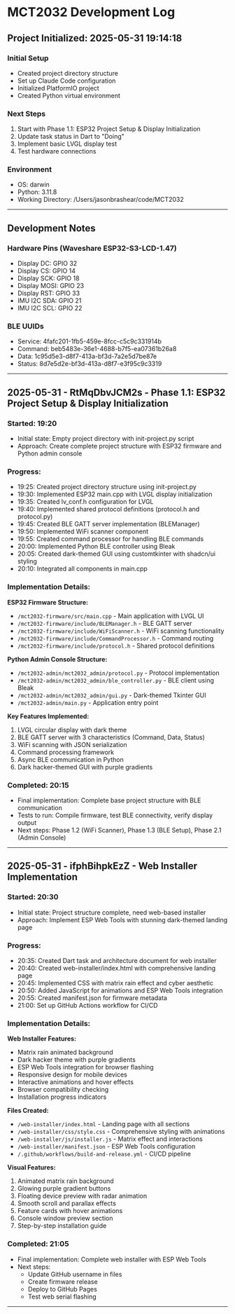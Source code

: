 # MCT2032 Development Log

## Project Initialized: 2025-05-31 19:14:18

### Initial Setup
- Created project directory structure
- Set up Claude Code configuration
- Initialized PlatformIO project
- Created Python virtual environment

### Next Steps
1. Start with Phase 1.1: ESP32 Project Setup & Display Initialization
2. Update task status in Dart to "Doing"
3. Implement basic LVGL display test
4. Test hardware connections

### Environment
- OS: darwin
- Python: 3.11.8
- Working Directory: /Users/jasonbrashear/code/MCT2032

---

## Development Notes

### Hardware Pins (Waveshare ESP32-S3-LCD-1.47)
- Display DC: GPIO 32
- Display CS: GPIO 14
- Display SCK: GPIO 18
- Display MOSI: GPIO 23
- Display RST: GPIO 33
- IMU I2C SDA: GPIO 21
- IMU I2C SCL: GPIO 22

### BLE UUIDs
- Service: 4fafc201-1fb5-459e-8fcc-c5c9c331914b
- Command: beb5483e-36e1-4688-b7f5-ea07361b26a8
- Data: 1c95d5e3-d8f7-413a-bf3d-7a2e5d7be87e
- Status: 8d7e5d2e-bf3d-413a-d8f7-e3f95c9c3319

---

## 2025-05-31 - RtMqDbvJCM2s - Phase 1.1: ESP32 Project Setup & Display Initialization
### Started: 19:20
- Initial state: Empty project directory with init-project.py script
- Approach: Create complete project structure with ESP32 firmware and Python admin console

### Progress:
- 19:25: Created project directory structure using init-project.py
- 19:30: Implemented ESP32 main.cpp with LVGL display initialization
- 19:35: Created lv_conf.h configuration for LVGL
- 19:40: Implemented shared protocol definitions (protocol.h and protocol.py)
- 19:45: Created BLE GATT server implementation (BLEManager)
- 19:50: Implemented WiFi scanner component
- 19:55: Created command processor for handling BLE commands
- 20:00: Implemented Python BLE controller using Bleak
- 20:05: Created dark-themed GUI using customtkinter with shadcn/ui styling
- 20:10: Integrated all components in main.cpp

### Implementation Details:
**ESP32 Firmware Structure:**
- `/mct2032-firmware/src/main.cpp` - Main application with LVGL UI
- `/mct2032-firmware/include/BLEManager.h` - BLE GATT server
- `/mct2032-firmware/include/WiFiScanner.h` - WiFi scanning functionality
- `/mct2032-firmware/include/CommandProcessor.h` - Command routing
- `/mct2032-firmware/include/protocol.h` - Shared protocol definitions

**Python Admin Console Structure:**
- `/mct2032-admin/mct2032_admin/protocol.py` - Protocol implementation
- `/mct2032-admin/mct2032_admin/ble_controller.py` - BLE client using Bleak
- `/mct2032-admin/mct2032_admin/gui.py` - Dark-themed Tkinter GUI
- `/mct2032-admin/main.py` - Application entry point

**Key Features Implemented:**
1. LVGL circular display with dark theme
2. BLE GATT server with 3 characteristics (Command, Data, Status)
3. WiFi scanning with JSON serialization
4. Command processing framework
5. Async BLE communication in Python
6. Dark hacker-themed GUI with purple gradients

### Completed: 20:15
- Final implementation: Complete base project structure with BLE communication
- Tests to run: Compile firmware, test BLE connectivity, verify display output
- Next steps: Phase 1.2 (WiFi Scanner), Phase 1.3 (BLE Setup), Phase 2.1 (Admin Console)

---

## 2025-05-31 - ifphBihpkEzZ - Web Installer Implementation
### Started: 20:30
- Initial state: Project structure complete, need web-based installer
- Approach: Implement ESP Web Tools with stunning dark-themed landing page

### Progress:
- 20:35: Created Dart task and architecture document for web installer
- 20:40: Created web-installer/index.html with comprehensive landing page
- 20:45: Implemented CSS with matrix rain effect and cyber aesthetic
- 20:50: Added JavaScript for animations and ESP Web Tools integration
- 20:55: Created manifest.json for firmware metadata
- 21:00: Set up GitHub Actions workflow for CI/CD

### Implementation Details:
**Web Installer Features:**
- Matrix rain animated background
- Dark hacker theme with purple gradients
- ESP Web Tools integration for browser flashing
- Responsive design for mobile devices
- Interactive animations and hover effects
- Browser compatibility checking
- Installation progress indicators

**Files Created:**
- `/web-installer/index.html` - Landing page with all sections
- `/web-installer/css/style.css` - Comprehensive styling with animations
- `/web-installer/js/installer.js` - Matrix effect and interactions
- `/web-installer/manifest.json` - ESP Web Tools configuration
- `/.github/workflows/build-and-release.yml` - CI/CD pipeline

**Visual Features:**
1. Animated matrix rain background
2. Glowing purple gradient buttons
3. Floating device preview with radar animation
4. Smooth scroll and parallax effects
5. Feature cards with hover animations
6. Console window preview section
7. Step-by-step installation guide

### Completed: 21:05
- Final implementation: Complete web installer with ESP Web Tools
- Next steps: 
  - Update GitHub username in files
  - Create firmware release
  - Deploy to GitHub Pages
  - Test web serial flashing

---
